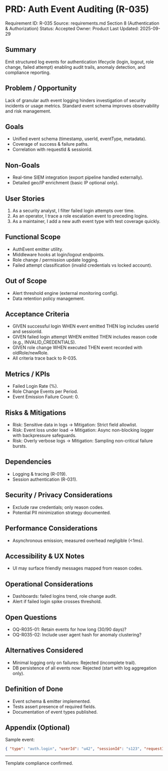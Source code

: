 # PRD: Auth Event Auditing (R-035)

Requirement ID: R-035
Source: requirements.md Section 8 (Authentication & Authorization)
Status: Accepted
Owner: Product
Last Updated: 2025-09-29

## Summary

Emit structured log events for authentication lifecycle (login, logout, role change, failed attempt) enabling audit trails, anomaly detection, and compliance reporting.

## Problem / Opportunity

Lack of granular auth event logging hinders investigation of security incidents or usage metrics. Standard event schema improves observability and risk management.

## Goals

- Unified event schema (timestamp, userId, eventType, metadata).
- Coverage of success & failure paths.
- Correlation with requestId & sessionId.

## Non-Goals

- Real-time SIEM integration (export pipeline handled externally).
- Detailed geo/IP enrichment (basic IP optional only).

## User Stories

1. As a security analyst, I filter failed login attempts over time.
2. As an operator, I trace a role escalation event to preceding logins.
3. As a maintainer, I add a new auth event type with test coverage quickly.

## Functional Scope

- AuthEvent emitter utility.
- Middleware hooks at login/logout endpoints.
- Role change / permission update logging.
- Failed attempt classification (invalid credentials vs locked account).

## Out of Scope

- Alert threshold engine (external monitoring config).
- Data retention policy management.

## Acceptance Criteria

- GIVEN successful login WHEN event emitted THEN log includes userId and sessionId.
- GIVEN failed login attempt WHEN emitted THEN includes reason code (e.g., INVALID_CREDENTIALS).
- GIVEN role change WHEN executed THEN event recorded with oldRole/newRole.
- All criteria trace back to R-035.

## Metrics / KPIs

- Failed Login Rate (%).
- Role Change Events per Period.
- Event Emission Failure Count: 0.

## Risks & Mitigations

- Risk: Sensitive data in logs → Mitigation: Strict field allowlist.
- Risk: Event loss under load → Mitigation: Async non-blocking logger with backpressure safeguards.
- Risk: Overly verbose logs → Mitigation: Sampling non-critical failure bursts.

## Dependencies

- Logging & tracing (R-019).
- Session authentication (R-031).

## Security / Privacy Considerations

- Exclude raw credentials; only reason codes.
- Potential PII minimization strategy documented.

## Performance Considerations

- Asynchronous emission; measured overhead negligible (<1ms).

## Accessibility & UX Notes

- UI may surface friendly messages mapped from reason codes.

## Operational Considerations

- Dashboards: failed logins trend, role change audit.
- Alert if failed login spike crosses threshold.

## Open Questions

- OQ-R035-01: Retain events for how long (30/90 days)?
- OQ-R035-02: Include user agent hash for anomaly clustering?

## Alternatives Considered

- Minimal logging only on failures: Rejected (incomplete trail).
- DB persistence of all events now: Rejected (start with log aggregation only).

## Definition of Done

- Event schema & emitter implemented.
- Tests assert presence of required fields.
- Documentation of event types published.

## Appendix (Optional)

Sample event:

```json
{ "type": "auth.login", "userId": "u42", "sessionId": "s123", "requestId": "r1" }
```

---
Template compliance confirmed.
